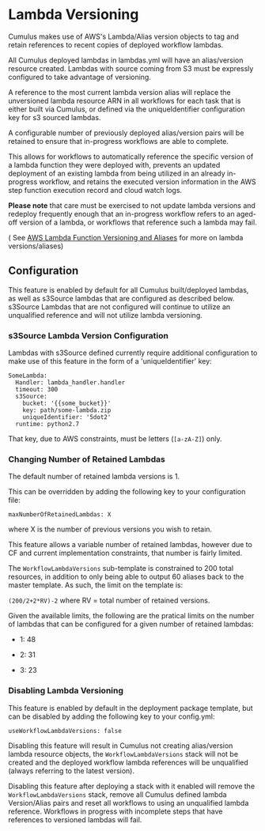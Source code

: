 # Lambda Versioning

Cumulus makes use of AWS's Lambda/Alias version objects to tag and retain references to recent copies of deployed workflow lambdas.

All Cumulus deployed lambdas in lambdas.yml will have an alias/version resource created. Lambdas with source coming from S3 must be expressly configured to take advantage of versioning.

A reference to the most current lambda version alias will replace the unversioned lambda resource ARN in all workflows for each task that is either built via Cumulus, or defined via the uniqueIdentifier configuration key for s3 sourced lambdas.

A configurable number of previously deployed alias/version pairs will be retained to ensure that in-progress workflows are able to complete.

This allows for workflows to automatically reference the specific version of a lambda function they were deployed with, prevents an updated deployment of an existing lambda from being utilized in an already in-progress workflow, and retains the executed version information in the AWS step function execution record and cloud watch logs.

**Please note** that care must be exercised to not update lambda versions and redeploy frequently enough that an in-progress workflow refers to an aged-off version of a lambda, or workflows that reference such a lambda may fail.

( See [AWS Lambda Function Versioning and Aliases](https://docs.aws.amazon.com/lambda/latest/dg/versioning-aliases.html) for more on lambda versions/aliases)

## Configuration

This feature is enabled by default for all Cumulus built/deployed lambdas, as well as s3Source lambdas that are configured as described below.  s3Source Lambdas that are not configured will continue to utilize an unqualified reference and will not utilize lambda versioning.

### s3Source Lambda Version Configuration
Lambdas with s3Source defined currently require additional configuration to make use of this feature in the form of a 'uniqueIdentifier' key:

```
SomeLambda:
  Handler: lambda_handler.handler
  timeout: 300
  s3Source:
    bucket: '{{some_bucket}}'
    key: path/some-lambda.zip
    uniqueIdentifier: '5dot2'
  runtime: python2.7
```

That key, due to AWS constraints, must be letters (```[a-zA-Z]```) only.

### Changing Number of Retained Lambdas

The default number of retained lambda versions is 1.

This can be overridden by adding the following key to your configuration file:

`maxNumberOfRetainedLambdas: X`

where X is the number of previous versions you wish to retain.

This feature allows a variable number of retained lambdas, however due to CF and current implementation constraints, that number is fairly limited.

The ```WorkflowLambdaVersions``` sub-template is constrained to 200 total resources, in addition to only being able to output 60 aliases back to the master template.   As such, the limit on the template is:

```(200/2+2*RV)-2``` where RV = total number of retained versions.

Given the available limits, the following are the pratical limits on the number of lambdas that can be configured for a given number of retained lambdas:

* 1: 48

* 2: 31

* 3: 23

### Disabling Lambda Versioning

This feature is enabled by default in the deployment package template, but can be disabled by adding the following key to your config.yml:

```
useWorkflowLambdaVersions: false
```

Disabling this feature will result in Cumulus not creating alias/version lambda resource objects, the `WorkflowLambdaVersions` stack will not be created and the deployed workflow lambda references will be unqualified (always referring to the latest version).

Disabling this feature after deploying a stack with it enabled will remove the `WorkflowLambdaVersions` stack, remove all Cumulus defined lambda Version/Alias pairs and reset all workflows to using an unqualified lambda reference.     Workflows in progress with incomplete steps that have references to versioned lambdas will fail.
